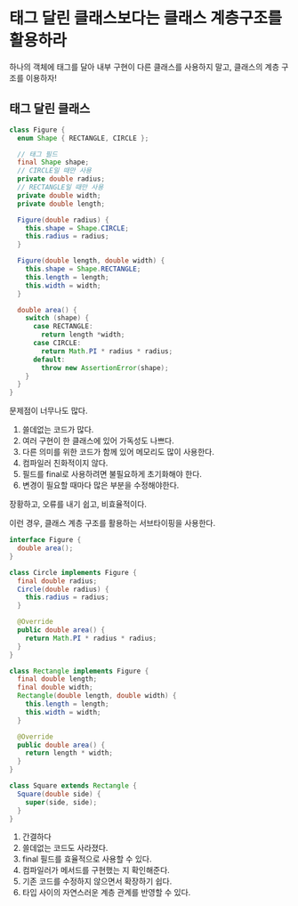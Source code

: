 # 태그 달린 클래스보다는 클래스 계층구조를 활용하라

하나의 객체에 태그를 달아 내부 구현이 다른 클래스를 사용하지 말고, 클래스의 계층 구조를 이용하자!

## 태그 달린 클래스

```java
class Figure {
  enum Shape { RECTANGLE, CIRCLE };

  // 태그 필드
  final Shape shape;
  // CIRCLE일 때만 사용
  private double radius;
  // RECTANGLE일 때만 사용
  private double width;
  private double length;

  Figure(double radius) {
    this.shape = Shape.CIRCLE;
    this.radius = radius;
  }

  Figure(double length, double width) {
    this.shape = Shape.RECTANGLE;
    this.length = length;
    this.width = width;
  }

  double area() {
    switch (shape) {
      case RECTANGLE: 
        return length *width;
      case CIRCLE:
        return Math.PI * radius * radius;
      default:
        throw new AssertionError(shape);
    }
  }
}

```

문제점이 너무나도 많다.

1. 쓸데없는 코드가 많다.
2. 여러 구현이 한 클래스에 있어 가독성도 나쁘다.
3. 다른 의미를 위한 코드가 함께 있어 메모리도 많이 사용한다.
4. 컴파일러 친화적이지 않다.
5. 필드를 final로 사용하려면 불필요하게 초기화해야 한다.
6. 변경이 필요할 때마다 많은 부분을 수정해야한다.

장황하고, 오류를 내기 쉽고, 비효율적이다.

이런 경우, 클래스 계층 구조를 활용하는 서브타이핑을 사용한다.

```java
interface Figure {
  double area();
}

class Circle implements Figure {
  final double radius;
  Circle(double radius) {
    this.radius = radius;
  }

  @Override
  public double area() {
    return Math.PI * radius * radius;
  }
}

class Rectangle implements Figure {
  final double length;
  final double width;
  Rectangle(double length, double width) {
    this.length = length;
    this.width = width;
  }

  @Override
  public double area() {
    return length * width;
  }
}

class Square extends Rectangle {
  Square(double side) {
    super(side, side);
  }
}

```

1. 간결하다
2. 쓸데없는 코드도 사라졌다.
3. final 필드를 효율적으로 사용할 수 있다.
4. 컴파일러가 메서드를 구현했는 지 확인해준다.
5. 기존 코드를 수정하지 않으면서 확장하기 쉽다.
6. 타입 사이의 자연스러운 계층 관계를 반영할 수 있다.
